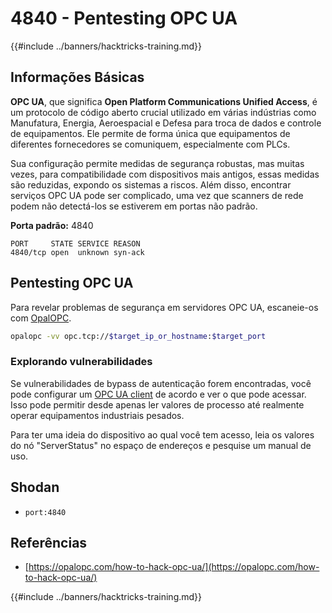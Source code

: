 # 4840 - Pentesting OPC UA

{{#include ../banners/hacktricks-training.md}}

## Informações Básicas

**OPC UA**, que significa **Open Platform Communications Unified Access**, é um protocolo de código aberto crucial utilizado em várias indústrias como Manufatura, Energia, Aeroespacial e Defesa para troca de dados e controle de equipamentos. Ele permite de forma única que equipamentos de diferentes fornecedores se comuniquem, especialmente com PLCs.

Sua configuração permite medidas de segurança robustas, mas muitas vezes, para compatibilidade com dispositivos mais antigos, essas medidas são reduzidas, expondo os sistemas a riscos. Além disso, encontrar serviços OPC UA pode ser complicado, uma vez que scanners de rede podem não detectá-los se estiverem em portas não padrão.

**Porta padrão:** 4840
```text
PORT     STATE SERVICE REASON
4840/tcp open  unknown syn-ack
```
## Pentesting OPC UA

Para revelar problemas de segurança em servidores OPC UA, escaneie-os com [OpalOPC](https://opalopc.com/).
```bash
opalopc -vv opc.tcp://$target_ip_or_hostname:$target_port
```
### Explorando vulnerabilidades

Se vulnerabilidades de bypass de autenticação forem encontradas, você pode configurar um [OPC UA client](https://www.prosysopc.com/products/opc-ua-browser/) de acordo e ver o que pode acessar. Isso pode permitir desde apenas ler valores de processo até realmente operar equipamentos industriais pesados.

Para ter uma ideia do dispositivo ao qual você tem acesso, leia os valores do nó "ServerStatus" no espaço de endereços e pesquise um manual de uso.

## Shodan

- `port:4840`

## Referências

- [https://opalopc.com/how-to-hack-opc-ua/](https://opalopc.com/how-to-hack-opc-ua/)


{{#include ../banners/hacktricks-training.md}}
